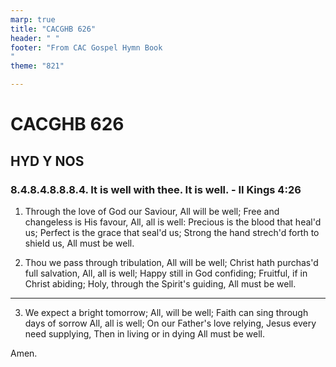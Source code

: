 ```yaml
---
marp: true
title: "CACGHB 626"
header: " "
footer: "From CAC Gospel Hymn Book 
"
theme: "821"

---
```


<style>
    :root {
        font-size: 1.9em;
    }

    section {
        display: flex;
        flex-direction: column;
        justify-content: space-evenly;
    }

	section ol {
        display: grid;
        grid-template-columns: 1fr auto;
		gap: 1.8em
    }
</style>

# CACGHB 626
## HYD Y NOS 
### 8.4.8.4.8.8.8.4. It is well with thee. It is well. - II Kings 4:26

1. Through the love of God our Saviour,
	All will be well;
	Free and changeless is His favour,
	All, all is well:
	Precious is the blood that heal'd us;
	Perfect is the grace that seal'd us;
	Strong the hand strech'd forth to shield us,
	All must be well.


2. Thou we pass through tribulation,
	All will be well;
	Christ hath purchas'd full salvation,
	All, all is well;
	Happy still in God confiding;
	Fruitful, if in Christ abiding;
	Holy, through the Spirit's guiding,
	All must be well.

---

3. We expect a bright tomorrow;
	All, will be well;
	Faith can sing through days of sorrow
	All, all is well;
	On our Father's love relying,
	Jesus every need supplying,
	Then in living or in dying
	All must be well.

Amen.